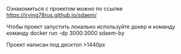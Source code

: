 Ознакомиться с проектом можно по ссылке https://irving78rus.github.io/sdaem/



Чтобы проект запустить локально используйте докер и команду команду docker run -dp 3000:3000 sdaem-by


Проект написан под деcктоп >1440px
 

